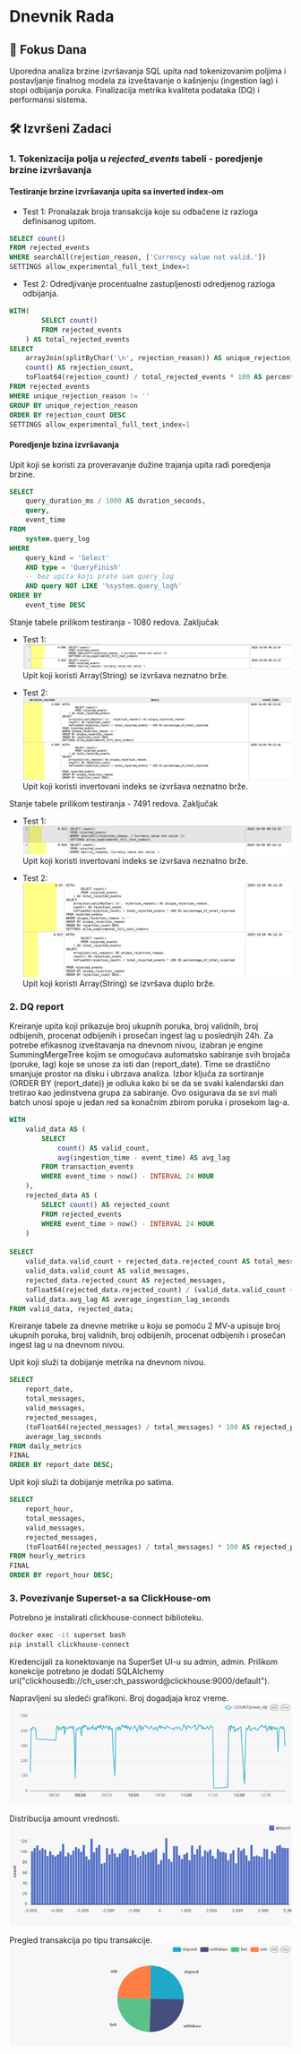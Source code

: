 # Dnevnik Rada 
## 🎯 Fokus Dana 
 Uporedna analiza brzine izvršavanja SQL upita nad tokenizovanim poljima i postavljanje finalnog modela za izveštavanje o kašnjenju (ingestion lag) i stopi odbijanja poruka. Finalizacija metrika kvaliteta podataka (DQ) i performansi sistema.

## 🛠 Izvršeni Zadaci
### 1. Tokenizacija polja u *rejected_events* tabeli - poredjenje brzine izvršavanja 

#### Testiranje brzine izvršavanja upita sa inverted index-om
- Test 1: Pronalazak broja transakcija koje su odbačene iz razloga definisanog upitom.
```sql
SELECT count()
FROM rejected_events
WHERE searchAll(rejection_reason, ['Currency value not valid.'])
SETTINGS allow_experimental_full_text_index=1
```

- Test 2: Odredjivanje procentualne zastupljenosti odredjenog razloga odbijanja.
```sql
WITH(
        SELECT count()
        FROM rejected_events
    ) AS total_rejected_events
SELECT 
    arrayJoin(splitByChar('\n', rejection_reason)) AS unique_rejection_reason, 
    count() AS rejection_count,
    toFloat64(rejection_count) / total_rejected_events * 100 AS percentage_of_total_rejected
FROM rejected_events
WHERE unique_rejection_reason != ''
GROUP BY unique_rejection_reason
ORDER BY rejection_count DESC
SETTINGS allow_experimental_full_text_index=1
```

#### Poredjenje bzina izvršavanja
Upit koji se koristi za proveravanje dužine trajanja upita radi poredjenja brzine.
```sql
SELECT
    query_duration_ms / 1000 AS duration_seconds,
    query,
    event_time
FROM
    system.query_log
WHERE
    query_kind = 'Select'
    AND type = 'QueryFinish'
    -- bez upita koji prate sam query_log
    AND query NOT LIKE '%system.query_log%'
ORDER BY
    event_time DESC
```
Stanje tabele prilikom testiranja - 1080 redova.
Zaključak
- Test 1:
![Test 1](assets/oct_09_test1.png)
Upit koji koristi Array(String) se izvršava neznatno brže.

- Test 2:
![Test 2](assets/oct_09_test2.png)
Upit koji koristi invertovani indeks se izvršava neznatno brže.


Stanje tabele prilikom testiranja - 7491 redova.
Zaključak
- Test 1:
![Test 1](assets/oct_09_test1_2.png)
Upit koji koristi invertovani indeks se izvršava neznatno brže.

- Test 2:
![Test 2](assets/oct_09_test2_2.png)
Upit koji koristi Array(String) se izvršava duplo brže.



### 2. DQ report
Kreiranje upita koji prikazuje broj ukupnih poruka, broj validnih, broj odbijenih, procenat odbijenih i prosečan ingest lag u poslednjih 24h.
Za potrebe efikasnog izveštavanja na dnevnom nivou, izabran je engine SummingMergeTree kojim se omogućava automatsko sabiranje svih brojača (poruke, lag) koje se unose za isti dan (report_date). Time se drastično smanjuje prostor na disku i ubrzava analiza. Izbor ključa za sortiranje (ORDER BY (report_date)) je odluka kako bi se da se svaki kalendarski dan tretirao kao jedinstvena grupa za sabiranje. Ovo osigurava da se svi mali batch unosi spoje u jedan red sa konačnim zbirom poruka i prosekom lag-a.

```sql
WITH
    valid_data AS (
        SELECT
            count() AS valid_count,
            avg(ingestion_time - event_time) AS avg_lag
        FROM transaction_events
        WHERE event_time > now() - INTERVAL 24 HOUR
    ),
    rejected_data AS (
        SELECT count() AS rejected_count
        FROM rejected_events
        WHERE event_time > now() - INTERVAL 24 HOUR
    )

SELECT
    valid_data.valid_count + rejected_data.rejected_count AS total_messages,
    valid_data.valid_count AS valid_messages,
    rejected_data.rejected_count AS rejected_messages,
    toFloat64(rejected_data.rejected_count) / (valid_data.valid_count + rejected_data.rejected_count) * 100 AS rejected_percentage,
    valid_data.avg_lag AS average_ingestion_lag_seconds
FROM valid_data, rejected_data;
```
Kreiranje tabele za dnevne metrike u koju se pomoću 2 MV-a upisuje broj ukupnih poruka, broj validnih, broj odbijenih, procenat odbijenih i prosečan ingest lag u na dnevnom nivou.

Upit koji služi ta dobijanje metrika na dnevnom nivou.
```sql 
SELECT 
    report_date, 
    total_messages,
    valid_messages,
    rejected_messages,
    (toFloat64(rejected_messages) / total_messages) * 100 AS rejected_percentage,
    average_lag_seconds
FROM daily_metrics
FINAL
ORDER BY report_date DESC;
```

Upit koji služi ta dobijanje metrika po satima.
```sql
SELECT
    report_hour,
    total_messages,
    valid_messages,
    rejected_messages,
    (toFloat64(rejected_messages) / total_messages) * 100 AS rejected_percentage
FROM hourly_metrics
FINAL
ORDER BY report_hour DESC;
```
### 3. Povezivanje Superset-a sa ClickHouse-om

Potrebno je instalirati clickhouse-connect biblioteku.
```bash
docker exec -it superset bash
pip install clickhouse-connect
```
Kredencijali za konektovanje na SuperSet UI-u su admin, admin. Prilikom konekcije potrebno je dodati SQLAlchemy uri("clickhousedb://ch_user:ch_password@clickhouse:9000/default").

Napravljeni su sledeći grafikoni.
Broj dogadjaja kroz vreme.
![Broj dogadjaja kroz vreme](assets/oct_09_br_po_min.jpg)

Distribucija amount vrednosti.
![Distribucija amount vrednosti](assets/oct_09_distribucija_amount.jpg)


Pregled transakcija po tipu transakcije.
![Pregled transakcija po tipu transakcije](assets/oct_09_po_tipu_transakcije.jpg)
